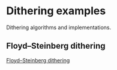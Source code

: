 # Dithering examples

Dithering algorithms and implementations.

## Floyd–Steinberg dithering

[Floyd–Steinberg dithering](https://raw.githubusercontent.com/vstebunov/dithering/master/dithering/result.jpeg)


